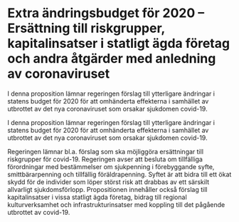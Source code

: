 # Extra ändringsbudget för 2020 – Ersättning till riskgrupper, kapitalinsatser i statligt ägda företag och andra åtgärder med anledning av coronaviruset

I denna proposition lämnar regeringen förslag till ytterligare ändringar i statens budget för 2020 för att omhänderta effekterna i samhället av utbrottet av det nya coronaviruset som orsakar sjukdomen covid-19.

I denna proposition lämnar regeringen förslag till ytterligare ändringar i statens budget för 2020 för att omhänderta effekterna i samhället av utbrottet av det nya coronaviruset som orsakar sjukdomen covid-19.

Regeringen lämnar bl.a. förslag som ska möjliggöra ersättningar till riskgrupper för covid-19. Regeringen avser att besluta om tillfälliga förordningar med bestämmelser om sjukpenning i förebyggande syfte, smittbärarpenning och tillfällig föräldrapenning. Syftet är att bidra till ett ökat skydd för de individer som löper störst risk att drabbas av ett särskilt allvarligt sjukdomsförlopp. Propositionen innehåller också förslag till kapitalinsatser i vissa statligt ägda företag, bidrag till regional kulturverksamhet och infrastrukturinsatser med koppling till det pågående utbrottet av covid-19.
